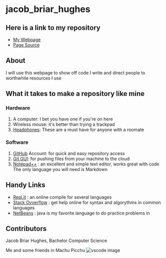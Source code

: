 # jacob_briar_hughes
<!---
just a comment from here on the ground
I call my machine the ground because it's not the cloud
-->
## Here is a link to my repository

- [My Webpage](https://chocolatethunda.github.io/jacob_briar_hughes/ "My Introductory Webpage")
- [Page Source](https://github.com/ChocolateThundA/jacob_briar_hughes "My Pages Source Code")

## About 
I will use this webpage to show off code I write and direct people to worthwhile resources I use

## What it takes to make a repository like mine
### Hardware

1. A computer: I bet you have one if you're on here
1. Wireless mouse: it's  better than trying a trackpad
1. [Headphones](https://www.skullcandy.com/shop/earbuds/jib-with-microphone?optionId=6938 "My Favorite Type"): These are a must have for anyone with a roomate

### Software

1. [GitHub](https://github.com/ "Make yours!") Account: for quick and easy repository access
1. [Git GUI](https://gitforwindows.org/ "To Download"): for pushing files from your machine to the cloud
1. [Notepad++](https://notepad-plus-plus.org/download/v7.6.2.html "Download Here") : an excellent and simple text editor, works great with code
The only language you will need is Markdown

## Handy Links

- [Repl.it](https://repl.it/ "compilers") : an online compile for several languages
- [Stack Ovverflow](https://stackoverflow.com/ "ask and answer") : get help online for syntax and algorythms in common languages
- [NetBeans](https://netbeans.org/downloads/ "java compiler") : java is my favorite language to do practice problems in

## Contributors

Jacob Briar Hughes, Bachelor Computer Science 

Me and some friends in Machu Picchu
![vscode image](https://github.com/ChocolateThundA/jacob_briar_hughes/blob/master/Pals.JPG?raw=true "I'm the one in the back")



